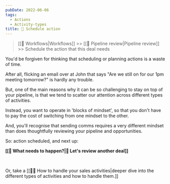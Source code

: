 ```yaml
---
pubDate: 2022-06-06
tags:
  - Actions
  - Activity-types
title: 📆 Schedule action
---
```


>[[🔁 Workflows|Workflows]] >> [[🔎 Pipeline review|Pipeline review]] >> Schedule the action that this deal needs

You'd be forgiven for thinking that scheduling or planning actions is a waste of time.

After all, flicking an email over at John that says "Are we still on for our 1pm meeting tomorrow?" is hardly any trouble.

But, one of the main reasons why it can be so challenging to stay on top of your pipeline, is that we tend to scatter our attention across different types of activities.

Instead, you want to operate in 'blocks of mindset', so that you don't have to pay the cost of switching from one mindset to the other.

And, you'll recognise that sending comms requires a very different mindset than does thoughtfully reviewing your pipeline and opportunities.

So: action scheduled, and next up:

**[[🚀 What needs to happen?|🔎 Let's review another deal]]**

<br />

Or, take a [[👨‍🎓 How to handle your sales activities|deeper dive into the different types of activities and how to handle them.]]
